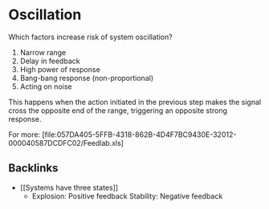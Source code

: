# Oscillation
Which factors increase risk of system oscillation?
1. Narrow range
2. Delay in feedback
3. High power of response
4. Bang-bang response (non-proportional)
5. Acting on noise

This happens when the action initiated in the previous step makes the signal cross the opposite end of the range, triggering an opposite strong response.

For more: 
[file:057DA405-5FFB-4318-862B-4D4F7BC9430E-32012-000040587DCDFC02/Feedlab.xls]

## Backlinks
* [[Systems have three states]]
	* Explosion: Positive feedback 
Stability: Negative feedback

<!-- {BearID:D755CD0A-2566-47D2-9B6B-307D47AAD6A5-32012-0000404ED8BB411F} -->
